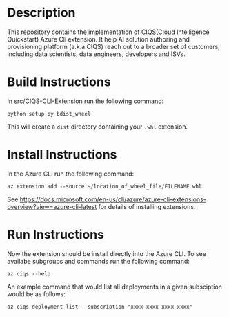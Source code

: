 # Description
This repository contains the implementation of CIQS(Cloud Intelligence Quickstart) Azure Cli extension. It help AI solution authoring and provisioning platform (a.k.a CIQS) reach out to a broader set of customers, including data scientists, data engineers, developers and ISVs.

# Build Instructions
In src/CIQS-CLI-Extension run the following command:
```
python setup.py bdist_wheel
```
This will create a `dist` directory containing your `.whl` extension.

# Install Instructions
In the Azure CLI run the following command:
```
az extension add --source ~/location_of_wheel_file/FILENAME.whl
```
See https://docs.microsoft.com/en-us/cli/azure/azure-cli-extensions-overview?view=azure-cli-latest for details of installing extensions.

# Run Instructions
Now the extension should be install directly into the Azure CLI.
To see availabe subgroups and commands run the following command:
```
az ciqs --help
```
An example command that would list all deployments in a given subsciption would be as follows:
```
az ciqs deployment list --subscription "xxxx-xxxx-xxxx-xxxx"
```
